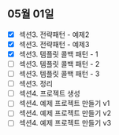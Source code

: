 ## 05월 01일

- [x] 섹션3. 전략패턴 - 예제2
- [x] 섹션3. 전략패턴 - 예제3
- [x] 섹션3. 템플릿 콜백 패턴 - 1
- [ ] 섹션3. 템플릿 콜백 패턴 - 2
- [ ] 섹션3. 템플릿 콜백 패턴 - 3
- [ ] 섹션3. 정리
- [ ] 섹션4. 프로젝트 생성
- [ ] 섹션4. 예제 프로젝트 만들기 v1
- [ ] 섹션4. 예제 프로젝트 만들기 v2
- [ ] 섹션4. 예제 프로젝트 만들기 v3
